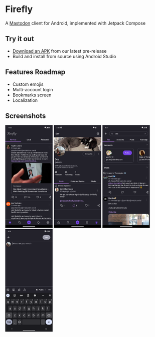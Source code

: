 # Firefly
A [Mastodon](https://joinmastodon.org/) client for Android, implemented with Jetpack Compose
## Try it out
- [Download an APK](https://github.com/Firefly-Social/Firefly/releases) from our latest pre-release
- Build and install from source using Android Studio

## Features Roadmap
- Custom emojis
- Multi-account login
- Bookmarks screen
- Localization

## Screenshots
<img src="assets/feed_screenshot.png" width="30%">   <img src="assets/profile_screenshot.png" width="30%">   <img src="assets/search_screenshot.png" width="30%">   <img src="assets/new_post_screenshot.png" width="30%">
